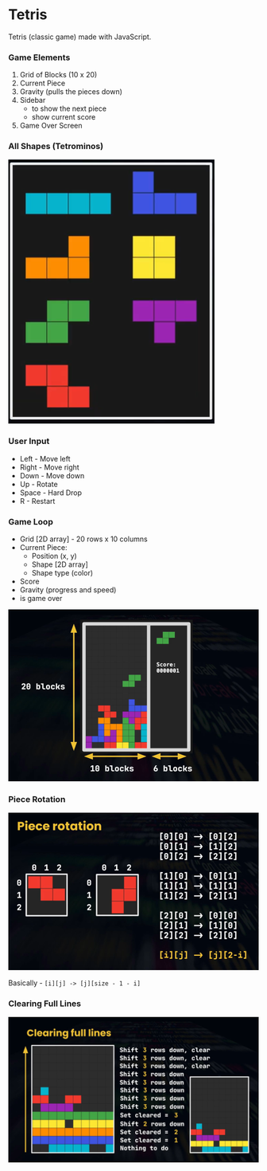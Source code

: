 # Tetris

Tetris (classic game) made with JavaScript.

### Game Elements

1. Grid of Blocks (10 x 20)
2. Current Piece
3. Gravity (pulls the pieces down)
4. Sidebar
   - to show the next piece
   - show current score
5. Game Over Screen

### All Shapes (Tetrominos)

![alt text](assets/readme%20images/tetrominos.png)

### User Input

- Left - Move left
- Right - Move right
- Down - Move down
- Up - Rotate
- Space - Hard Drop
- R - Restart

### Game Loop

- Grid [2D array] - 20 rows x 10 columns
- Current Piece:
  - Position (x, y)
  - Shape [2D array]
  - Shape type (color)
- Score
- Gravity (progress and speed)
- is game over

![Game Layout](assets/readme%20images/layout.png)

### Piece Rotation

![Piece Rotation Pattern](assets/readme%20images/rotation-pattern.png)

Basically - `[i][j] -> [j][size - 1 - i]`

### Clearing Full Lines

![Clearing Logic](assets/readme%20images/clearing-logic.png)
